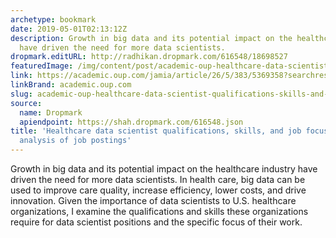 ```yaml
---
archetype: bookmark
date: 2019-05-01T02:13:12Z
description: Growth in big data and its potential impact on the healthcare industry
  have driven the need for more data scientists.
dropmark.editURL: http://radhikan.dropmark.com/616548/18698527
featuredImage: /img/content/post/academic-oup-healthcare-data-scientist-qualifications-skills-and-job-focus-a-content-analysis-of-job-postings.png
link: https://academic.oup.com/jamia/article/26/5/383/5369358?searchresult=1
linkBrand: academic.oup.com
slug: academic-oup-healthcare-data-scientist-qualifications-skills-and-job-focus-a-content-analysis-of-job-postings
source:
  name: Dropmark
  apiendpoint: https://shah.dropmark.com/616548.json
title: 'Healthcare data scientist qualifications, skills, and job focus: a content
  analysis of job postings'
---
```

Growth in big data and its potential impact on the healthcare industry have driven the need for more data scientists. In health care, big data can be used to improve care quality, increase efficiency, lower costs, and drive innovation. Given the importance of data scientists to U.S. healthcare organizations, I examine the qualifications and skills these organizations require for data scientist positions and the specific focus of their work.